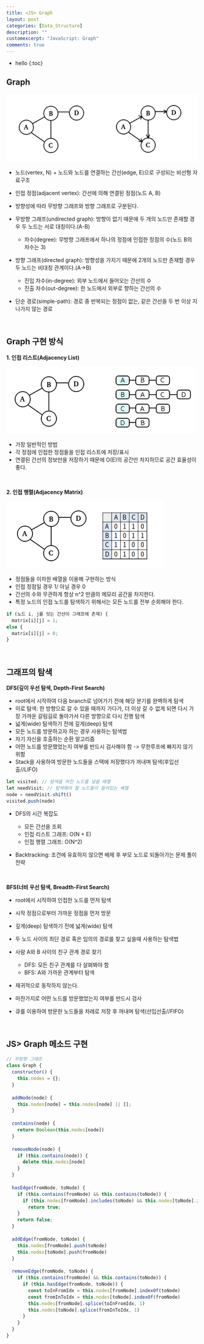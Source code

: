 ```yaml
---
title: <JS> Graph
layout: post
categories: [Data_Structure]
description: ""
customexcerpt: "JavaScript: Graph"
comments: true
---
```


* hello
{:toc}


## Graph ##

  ![graph](/assets/img/graph1.png)

 - 노드(vertex, N) + 노드와 노드를 연결하는 간선(edge, E)으로 구성되는 비선형 자료구조
 - 인접 정점(adjacent vertex): 간선에 의해 연결된 정점(노드 A, B)
 - 방향성에 따라 무방향 그래프와 방향 그래프로 구분된다.
 - 무방향 그래프(undirected graph): 방향이 없기 때문에 두 개의 노드만 존재할 경우 두 노드는 서로 대칭이다.(A-B)
    - 차수(degree): 무방향 그래프에서 하나의 정점에 인접한 정점의 수(노드 B의 차수는 3)
  
 - 방향 그래프(directed graph): 방향성을 가지기 때문에 2개의 노드만 존재할 경우 두 노드는 비대칭 관계이다.(A->B)
    - 진입 차수(in-degree): 외부 노드에서 들어오는 간선의 수
    - 진출 차수(out-degree): 한 노드에서 외부로 향하는 간선의 수
    
 - 단순 경로(simple-path): 경로 중 반복되는 정점이 없는, 같은 간선을 두 번 이상 지나가지 않는 경로
 
 <br>
 
## Graph 구현 방식 ##
 **1. 인접 리스트(Adjacency List)**

![graph](/assets/img/graph3.png)

  - 가장 일반적인 방법
  - 각 정점에 인접한 정점들을 인접 리스트에 저장/표시
  - 연결된 간선의 정보만을 저장하기 때문에 O(E)의 공간만 차지하므로 공간 효율성이 좋다.
 
 <br>
 
 **2. 인접 행렬(Adjacency Matrix)** 
 
![graph](/assets/img/graph2.png)
 
  - 정점들을 이차원 배열을 이용해 구현하는 방식
  - 인접 정점일 경우 1/ 아닐 경우 0
  - 간선의 수와 무관하게 항상 n^2 만큼의 메모리 공간을 차지한다.
  - 특정 노드의 인접 노드를 탐색하기 위해서는 모든 노드를 전부 순회해야 한다. 
  
  ```js
  if (노드 i, j를 잇는 간선이 그래프에 존재) {
    matrix[i][j] = 1;
  else {
    matrix[i][j] = 0;
  }
  ```

<br>

## 그래프의 탐색 ##

 **DFS(깊이 우선 탐색, Depth-First Search)**
  - root에서 시작하여 다음 branch로 넘어가기 전에 해당 분기를 완벽하게 탐색
  - 미로 탐색: 한 방향으로 갈 수 있을 때까지 가다가, 더 이상 갈 수 없게 되면 다시 가장 가까운 갈림길로 돌아가서 다른 방향으로 다시 진행 탐색
  - 넓게(wide) 탐색하기 전에 깊게(deep) 탐색
  - 모든 노드를 방문하고자 하는 경우 사용하는 탐색법
  - 자기 자신을 호출하는 순환 알고리즘
  - 어떤 노드를 방문했었는지 여부를 반드시 검사해야 함 -> 무한루프에 빠지지 않기 위함
  - Stack을 사용하여 방문한 노드들을 스택에 저장했다가 꺼내며 탐색(후입선출//LIFO)
  
  ```js
  let visited; // 탐색을 마친 노드를 넣을 배열
  let needVisit; // 탐색해야 할 노드들이 들어있는 배열
  node = needVisit.shift()
  visited.push(node)
  ```
  
  - DFS의 시간 복잡도
    - 모든 간선을 조회
    - 인접 리스트 그래프: O(N + E)
    - 인접 행렬 그래프: O(N^2)

  - Backtracking: 조건에 유효하지 않으면 배제 후 부모 노드로 되돌아가는 문제 풀이 전략

<br>

  **BFS(너비 우선 탐색, Breadth-First Search)**
  - root에서 시작하여 인접한 노드를 먼저 탐색
  - 시작 정점으로부터 가까운 정점을 먼저 방문
  - 깊게(deep) 탐색하기 전에 넓게(wide) 탐색
  - 두 노드 사이의 최단 경로 혹은 임의의 경로를 찾고 싶을때 사용하는 탐색법
  - 사람 A와 B 사이의 친구 관계 경로 찾기
    - DFS: 모든 친구 관계를 다 살펴봐야 함
    - BFS: A와 가까운 관계부터 탐색
  
  - 재귀적으로 동작하지 않는다.
  - 마찬가지로 어떤 노드를 방문했었는지 여부를 반드시 검사
  - 큐를 이용하여 방문한 노드들을 차례로 저장 후 꺼내며 탐색(선입선출//FIFO)

<br>

## JS> Graph 메소드 구현 ##

```js
// 무방향 그래프
class Graph {
  constructor() {
    this.nodes = {};
  }

  addNode(node) {
    this.nodes[node] = this.nodes[node] || [];
  }

  contains(node) {
    return Boolean(this.nodes[node])
  }

  removeNode(node) {
    if (this.contains(node)) {
      delete this.nodes[node]
    }
  }

  hasEdge(fromNode, toNode) {
    if (this.contains(fromNode) && this.contains(toNode)) {
      if (this.nodes[fromNode].includes(toNode) && this.nodes[toNode].includes(fromNode))
        return true;
    }
    return false;
  }

  addEdge(fromNode, toNode) {
    this.nodes[fromNode].push(toNode)
    this.nodes[toNode].push(fromNode)
  }

  removeEdge(fromNode, toNode) {
    if (this.contains(fromNode) && this.contains(toNode)) {
      if (this.hasEdge(fromNode, toNode)) {
        const toInFromIdx = this.nodes[fromNode].indexOf(toNode)
        const fromInToIdx = this.nodes[toNode].indexOf(fromNode)
        this.nodes[fromNode].splice(toInFromIdx, 1)
        this.nodes[toNode].splice(fromInToIdx, 1)
      }
    }
  }
}
```
